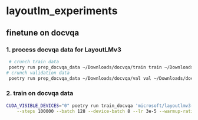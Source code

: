 # layoutlm_experiments

## finetune on docvqa

### 1. process docvqa data for LayoutLMv3

```sh
 # crunch train data
 poetry run prep_docvqa_data ~/Downloads/docvqa/train train ~/Downloads/docvqa_proc_train
# crunch validation data
 poetry run prep_docvqa_data ~/Downloads/docvqa/val val ~/Downloads/docvqa_proc_val
```

### 2. train on docvqa data

```sh
CUDA_VISIBLE_DEVICES="0" poetry run train_docvqa 'microsoft/layoutlmv3-base' ~/Downloads/docvqa_proc_val ~/Downloads/docvqa_proc_val \
    --steps 100000 --batch 128 --device-batch 8 --lr 3e-5 --warmup-ratio 0.48 --save-every 100 --eval-every 100
```
